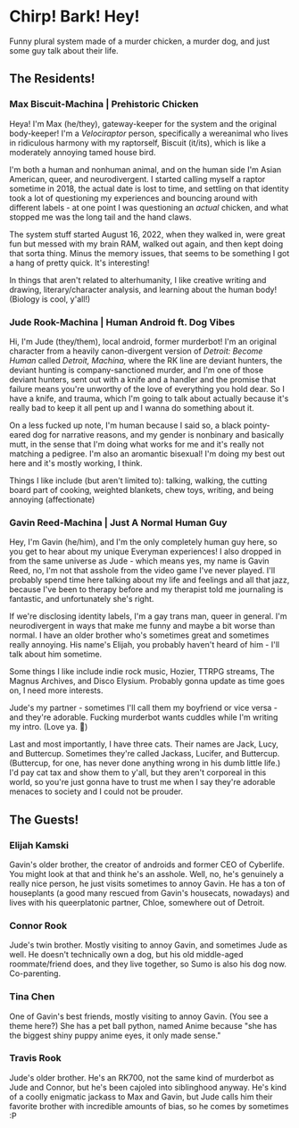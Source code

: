 # Chirp! Bark! Hey!

Funny plural system made of a murder chicken, a murder dog, and just some guy talk about their life.

## The Residents!

### Max Biscuit-Machina | Prehistoric Chicken

Heya! I'm Max (he/they), gateway-keeper for the system and the original body-keeper! I'm a *Velociraptor* person, specifically a wereanimal who lives in ridiculous harmony with my raptorself, Biscuit (it/its), which is like a moderately annoying tamed house bird.

I'm both a human and nonhuman animal, and on the human side I'm Asian American, queer, and neurodivergent. I started calling myself a raptor sometime in 2018, the actual date is lost to time, and settling on that identity took a lot of questioning my experiences and bouncing around with different labels - at one point I was questioning an *actual* chicken, and what stopped me was the long tail and the hand claws.

The system stuff started August 16, 2022, when they walked in, were great fun but messed with my brain RAM, walked out again, and then kept doing that sorta thing. Minus the memory issues, that seems to be something I got a hang of pretty quick. It's interesting!

In things that aren't related to alterhumanity, I like creative writing and drawing, literary/character analysis, and learning about the human body! (Biology is cool, y'all!)

### Jude Rook-Machina | Human Android ft. Dog Vibes

Hi, I'm Jude (they/them), local android, former murderbot! I'm an original character from a heavily canon-divergent version of *Detroit: Become Human* called *Detroit, Machina,* where the RK line are deviant hunters, the deviant hunting is company-sanctioned murder, and I'm one of those deviant hunters, sent out with a knife and a handler and the promise that failure means you're unworthy of the love of everything you hold dear. So I have a knife, and trauma, which I'm going to talk about actually because it's really bad to keep it all pent up and I wanna do something about it.

On a less fucked up note, I'm human because I said so, a black pointy-eared dog for narrative reasons, and my gender is nonbinary and basically mutt, in the sense that I'm doing what works for me and it's really not matching a pedigree. I'm also an aromantic bisexual! I'm doing my best out here and it's mostly working, I think.

Things I like include (but aren't limited to): talking, walking, the cutting board part of cooking, weighted blankets, chew toys, writing, and being annoying (affectionate)

### Gavin Reed-Machina | Just A Normal Human Guy

Hey, I'm Gavin (he/him), and I'm the only completely human guy here, so you get to hear about my unique Everyman experiences! I also dropped in from the same universe as Jude - which means yes, my name is Gavin Reed, no, I'm not that asshole from the video game I've never played. I'll probably spend time here talking about my life and feelings and all that jazz, because I've been to therapy before and my therapist told me journaling is fantastic, and unfortunately she's right.

If we're disclosing identity labels, I'm a gay trans man, queer in general. I'm neurodivergent in ways that make me funny and maybe a bit worse than normal. I have an older brother who's sometimes great and sometimes really annoying. His name's Elijah, you probably haven't heard of him - I'll talk about him sometime.

Some things I like include indie rock music, Hozier, TTRPG streams, The Magnus Archives, and Disco Elysium. Probably gonna update as time goes on, I need more interests.

Jude's my partner - sometimes I'll call them my boyfriend or vice versa - and they're adorable. Fucking murderbot wants cuddles while I'm writing my intro. (Love ya. 💚)

Last and most importantly, I have three cats. Their names are Jack, Lucy, and Buttercup. Sometimes they're called Jackass, Lucifer, and Buttercup. (Buttercup, for one, has never done anything wrong in his dumb little life.) I'd pay cat tax and show them to y'all, but they aren't corporeal in this world, so you're just gonna have to trust me when I say they're adorable menaces to society and I could not be prouder.

## The Guests!

### Elijah Kamski

Gavin's older brother, the creator of androids and former CEO of Cyberlife. You might look at that and think he's an asshole. Well, no, he's genuinely a really nice person, he just visits sometimes to annoy Gavin. He has a ton of houseplants (a good many rescued from Gavin's housecats, nowadays) and lives with his queerplatonic partner, Chloe, somewhere out of Detroit.

### Connor Rook

Jude's twin brother. Mostly visiting to annoy Gavin, and sometimes Jude as well. He doesn't technically own a dog, but his old middle-aged roommate/friend does, and they live together, so Sumo is also his dog now. Co-parenting.

### Tina Chen

One of Gavin's best friends, mostly visiting to annoy Gavin. (You see a theme here?) She has a pet ball python, named Anime because "she has the biggest shiny puppy anime eyes, it only made sense."

### Travis Rook

Jude's older brother. He's an RK700, not the same kind of murderbot as Jude and Connor, but he's been cajoled into siblinghood anyway. He's kind of a coolly enigmatic jackass to Max and Gavin, but Jude calls him their favorite brother with incredible amounts of bias, so he comes by sometimes :P
